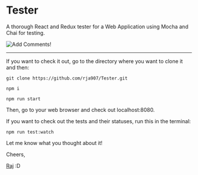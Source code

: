 # Tester

A thorough React and Redux tester for a Web Application using Mocha and Chai for testing.

![Add Comments!](https://i.imgur.com/TfRQPvJ.png)

---

If you want to check it out, go to the directory where you want to clone it and then:

`git clone https://github.com/rja907/Tester.git`

`npm i`

`npm run start`

Then, go to your web browser and check out localhost:8080.

If you want to check out the tests and their statuses, run this in the terminal:

`npm run test:watch`

Let me know what you thought about it!

Cheers,

[Raj](https://www.twitter.com/rja907)
:D
